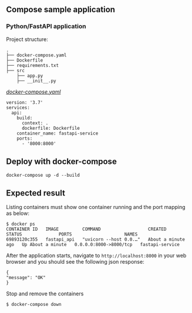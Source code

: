 ## Compose sample application
### Python/FastAPI application

Project structure:
```
.
├── docker-compose.yaml
├── Dockerfile
├── requirements.txt
├── src
    ├── app.py
    ├── __init__.py

```

[_docker-compose.yaml_](docker-compose.yaml)
```
version: '3.7'
services:
  api:
    build:
      context: .
      dockerfile: Dockerfile
    container_name: fastapi-service
    ports:
      - '8000:8000'
```

## Deploy with docker-compose

```shell
docker-compose up -d --build
```
## Expected result

Listing containers must show one container running and the port mapping as below:
```
$ docker ps
CONTAINER ID   IMAGE         COMMAND                  CREATED              STATUS              PORTS                    NAMES
69893120c355   fastapi_api   "uvicorn --host 0.0.…"   About a minute ago   Up About a minute   0.0.0.0:8000->8000/tcp   fastapi-service
```

After the application starts, navigate to `http://localhost:8000` in your web browser and you should see the following json response:
```
{
"message": "OK"
}
```

Stop and remove the containers
```
$ docker-compose down
```


